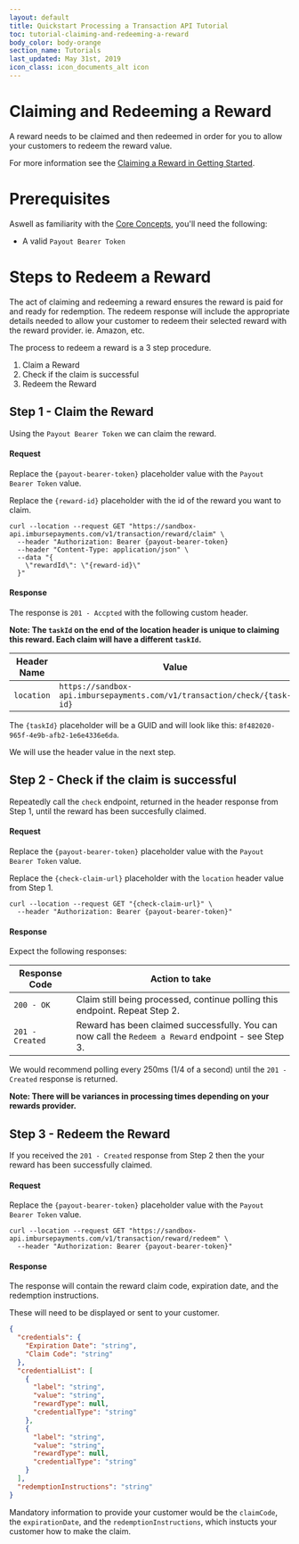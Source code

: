 ```yaml
---
layout: default
title: Quickstart Processing a Transaction API Tutorial
toc: tutorial-claiming-and-redeeming-a-reward
body_color: body-orange
section_name: Tutorials
last_updated: May 31st, 2019
icon_class: icon_documents_alt icon
---
```

# Claiming and Redeeming a Reward
A reward needs to be claimed and then redeemed in order for you to allow your customers to redeem the reward value.

For more information see the [Claiming a Reward in Getting Started](/pages/getting-started/claiming-and-redeeming-a-reward).

# Prerequisites
Aswell as familiarity with the [Core Concepts](/pages/guides/core-concepts), you'll need the following:

- A valid `Payout Bearer Token`


# Steps to Redeem a Reward
The act of claiming and redeeming a reward ensures the reward is paid for and ready for redemption. The redeem response will include the appropriate details needed to allow your customer to redeem their selected reward with the reward provider. ie. Amazon, etc.

The process to redeem a reward is a 3 step procedure.

1. Claim a Reward
2. Check if the claim is successful
3. Redeem the Reward

## Step 1 - Claim the Reward
Using the `Payout Bearer Token` we can claim the reward.

#### Request
Replace the `{payout-bearer-token}` placeholder value with the `Payout Bearer Token` value.

Replace the `{reward-id}` placeholder with the id of the reward you want to claim.

```curl
curl --location --request GET "https://sandbox-api.imbursepayments.com/v1/transaction/reward/claim" \
  --header "Authorization: Bearer {payout-bearer-token}
  --header "Content-Type: application/json" \
  --data "{
    \"rewardId\": \"{reward-id}\"
  }"
```

#### Response
The response is `201 - Accpted` with the following custom header.

**Note: The `taskId` on the end of the location header is unique to claiming this reward. Each claim will have a different `taskId`.**

Header Name | Value
-|-
`location` | `https://sandbox-api.imbursepayments.com/v1/transaction/check/{task-id}`

The `{taskId}` placeholder will be a GUID and will look like this: `8f482020-965f-4e9b-afb2-1e6e4336e6da`.

We will use the header value in the next step.

## Step 2 - Check if the claim is successful
Repeatedly call the `check` endpoint, returned in the header response from Step 1, until the reward has been succesfully claimed.

#### Request
Replace the `{payout-bearer-token}` placeholder value with the `Payout Bearer Token` value.

Replace the `{check-claim-url}` placeholder with the `location` header value from Step 1.

```curl
curl --location --request GET "{check-claim-url}" \
  --header "Authorization: Bearer {payout-bearer-token}"
```

#### Response
Expect the following responses:

Response Code | Action to take
-|-
`200 - OK` | Claim still being processed, continue polling this endpoint. Repeat Step 2.
`201 - Created` | Reward has been claimed successfully. You can now call the `Redeem a Reward` endpoint - see Step 3.

We would recommend polling every 250ms (1/4 of a second) until the `201 - Created` response is returned.

**Note: There will be variances in processing times depending on your rewards provider.**

## Step 3 - Redeem the Reward
If you received the `201 - Created` response from Step 2 then the your reward has been successfully claimed.

#### Request
Replace the `{payout-bearer-token}` placeholder value with the `Payout Bearer Token` value.

```curl
curl --location --request GET "https://sandbox-api.imbursepayments.com/v1/transaction/reward/redeem" \
  --header "Authorization: Bearer {payout-bearer-token}"
```

#### Response
The response will contain the reward claim code, expiration date, and the redemption instructions.

These will need to be displayed or sent to your customer.

```json
{
  "credentials": {
    "Expiration Date": "string",
    "Claim Code": "string"
  },
  "credentialList": [
    {
      "label": "string",
      "value": "string",
      "rewardType": null,
      "credentialType": "string"
    },
    {
      "label": "string",
      "value": "string",
      "rewardType": null,
      "credentialType": "string"
    }
  ],
  "redemptionInstructions": "string"
}
```

Mandatory information to provide your customer would be the `claimCode`, the `expirationDate`, and the `redemptionInstructions`, which instucts your customer how to make the claim.